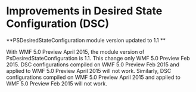 # Improvements in Desired State Configuration (DSC)

**PSDesiredStateConfiguration module version updated to 1.1 **

With WMF 5.0 Preview April 2015, the module version of PsDesiredStateConfiguration is 1.1. This change only WMF 5.0 Preview Feb 2015. DSC configurations compiled on WMF 5.0 Preview Feb 2015 and applied to WMF 5.0 Preview April 2015 will not work. Similarly, DSC configurations compiled on WMF 5.0 Preview April 2015 and applied to WMF 5.0 Preview Feb 2015 will not work.